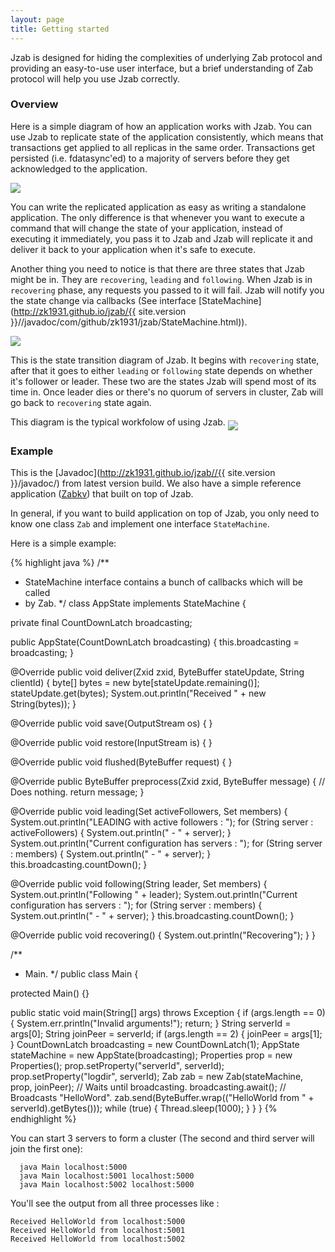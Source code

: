 ```yaml
---
layout: page
title: Getting started
---
```


Jzab is designed for hiding the complexities of underlying Zab protocol and
providing an easy-to-use user interface, but a brief understanding of Zab
protocol will help you use Jzab correctly.

### Overview

Here is a simple diagram of how an application works with Jzab. You can use
Jzab to replicate state of the application consistently, which means that
transactions get applied to all replicas in the same order. Transactions get
persisted (i.e. fdatasync'ed) to a majority of servers before they get
acknowledged to the application.

<img align="middle" src="{{ site.baseurl }}/imgs/overview.png"/>

You can write the replicated application as easy as writing a standalone
application. The only difference is that whenever you want to execute a command
that will change the state of your application, instead of executing it
immediately, you pass it to Jzab and Jzab will replicate it and deliver it back
to your application when it's safe to execute.

Another thing you need to notice is that there are three states that Jzab might
be in. They are `recovering`, `leading` and `following`. When Jzab is in
`recovering` phase, any requests you passed to it will fail. Jzab will notify you
the state change via callbacks (See interface [StateMachine]
(http://zk1931.github.io/jzab/{{ site.version }}//javadoc/com/github/zk1931/jzab/StateMachine.html)).

<img align="middle" src="{{ site.baseurl }}/imgs/state_transition.png"/>

This is the state transition diagram of Jzab. It begins with ```recovering```
state, after that it goes to either ```leading``` or ```following``` state depends
on whether it's follower or leader. These two are the states Jzab will spend
most of its time in. Once leader dies or there's no quorum of servers in
cluster, Zab will go back to ```recovering``` state again.

This diagram is the typical workfolow of using Jzab.
<img align="middle" src="{{ site.baseurl }}/imgs/workflow.gif"/>
### Example

This is the [Javadoc](http://zk1931.github.io/jzab//{{ site.version }}/javadoc/) from latest
version build.
We also have a simple reference application ([Zabkv](https://github.com/zk1931/zabkv))
that built on top of Jzab.

In general, if you want to build application on top of Jzab, you only need to
know one class `Zab` and implement one interface `StateMachine`.

Here is a simple example:

{% highlight java %}
/**
 * StateMachine interface contains a bunch of callbacks which will be called
 * by Zab.
 */
class AppState implements StateMachine {

  private final CountDownLatch broadcasting;

  public AppState(CountDownLatch broadcasting) {
    this.broadcasting = broadcasting;
  }

  @Override
  public void deliver(Zxid zxid, ByteBuffer stateUpdate, String clientId) {
    byte[] bytes = new byte[stateUpdate.remaining()];
    stateUpdate.get(bytes);
    System.out.println("Received " + new String(bytes));
  }

  @Override
  public void save(OutputStream os) {
  }

  @Override
  public void restore(InputStream is) {
  }

  @Override
  public void flushed(ByteBuffer request) {
  }

  @Override
  public ByteBuffer preprocess(Zxid zxid, ByteBuffer message) {
    // Does nothing.
    return message;
  }

  @Override
  public void leading(Set<String> activeFollowers, Set<String> members) {
    System.out.println("LEADING with active followers : ");
    for (String server : activeFollowers) {
      System.out.println(" - " + server);
    }
    System.out.println("Current configuration has servers : ");
    for (String server : members) {
      System.out.println(" - " + server);
    }
    this.broadcasting.countDown();
  }

  @Override
  public void following(String leader, Set<String> members) {
    System.out.println("Following " + leader);
    System.out.println("Current configuration has servers : ");
    for (String server : members) {
      System.out.println(" - " + server);
    }
    this.broadcasting.countDown();
  }

  @Override
  public void recovering() {
    System.out.println("Recovering");
  }
}

/**
 * Main.
 */
public class Main {

  protected Main() {}

  public static void main(String[] args) throws Exception {
    if (args.length == 0) {
      System.err.println("Invalid arguments!");
      return;
    }
    String serverId = args[0];
    String joinPeer = serverId;
    if (args.length == 2) {
      joinPeer = args[1];
    }
    CountDownLatch broadcasting = new CountDownLatch(1);
    AppState stateMachine = new AppState(broadcasting);
    Properties prop = new Properties();
    prop.setProperty("serverId", serverId);
    prop.setProperty("logdir", serverId);
    Zab zab = new Zab(stateMachine, prop, joinPeer);
    // Waits until broadcasting.
    broadcasting.await();
    // Broadcasts "HelloWord".
    zab.send(ByteBuffer.wrap(("HelloWorld from " + serverId).getBytes()));
    while (true) {
      Thread.sleep(1000);
    }
  }
}
{% endhighlight %}

You can start 3 servers to form a cluster (The second and third server will
join the first one):

```
  java Main localhost:5000
  java Main localhost:5001 localhost:5000
  java Main localhost:5002 localhost:5000
```

You'll see the output from all three processes like :

```
Received HelloWorld from localhost:5000
Received HelloWorld from localhost:5001
Received HelloWorld from localhost:5002

```

